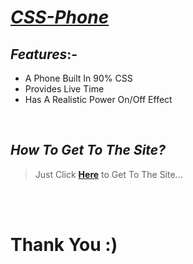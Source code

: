 # *[CSS-Phone](https://sancho1952007.github.io/CSS-Phone/)*

## *Features*:-
- A Phone Built In 90% CSS
- Provides Live Time
- Has A Realistic Power On/Off Effect

<br>

## *How To Get To The Site?*
> Just Click **[Here](https://sancho1952007.github.io/CSS-Phone/)** to Get To The Site...

<br><br>

# Thank You :)
